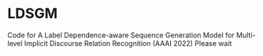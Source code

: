 # LDSGM
Code for A Label Dependence-aware Sequence Generation Model for Multi-level Implicit Discourse Relation Recognition (AAAI 2022)
Please wait 
